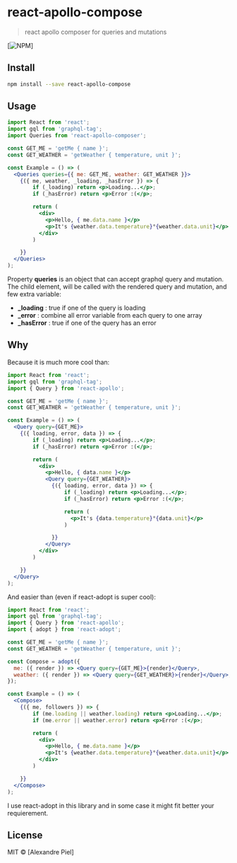 # react-apollo-compose

> react apollo composer for queries and mutations

[![NPM](https://img.shields.io/npm/v/react-apollo-composer.svg)]

## Install

```bash
npm install --save react-apollo-compose
```

## Usage

```jsx
import React from 'react';
import gql from 'graphql-tag';
import Queries from 'react-apollo-composer';

const GET_ME = 'getMe { name }';
const GET_WEATHER = 'getWeather { temperature, unit }';

const Example = () => (
  <Queries queries={{ me: GET_ME, weather: GET_WEATHER }}>
    {({ me, weather, _loading, _hasError }) => {
        if (_loading) return <p>Loading...</p>;
        if (_hasError) return <p>Error :(</p>;

        return (
          <div>
            <p>Hello, { me.data.name }</p>
            <p>It's {weather.data.temperature}°{weather.data.unit}</p>
          </div>
        )

    }}
  </Queries>
);
```

Property **queries** is an object that can accept graphql query and mutation.
The child element, will be called with the rendered query and mutation, and few extra variable:

- **_loading** : true if one of the query is loading
- **_error** : combine all error variable from each query to one array
- **_hasError** : true if one of the query has an error

## Why

Because it is much more cool than:

```jsx
import React from 'react';
import gql from 'graphql-tag';
import { Query } from 'react-apollo';

const GET_ME = 'getMe { name }';
const GET_WEATHER = 'getWeather { temperature, unit }';

const Example = () => (
  <Query query={GET_ME}>
    {({ loading, error, data }) => {
        if (_loading) return <p>Loading...</p>;
        if (_hasError) return <p>Error :(</p>;

        return (
          <div>
            <p>Hello, { data.name }</p>
            <Query query={GET_WEATHER}>
              {({ loading, error, data }) => {
                  if (_loading) return <p>Loading...</p>;
                  if (_hasError) return <p>Error :(</p>;

                  return (
                    <p>It's {data.temperature}°{data.unit}</p>
                  )

              }}
            </Query>
          </div>
        )

    }}
  </Query>
);
```

And easier than (even if react-adopt is super cool):

```jsx
import React from 'react';
import gql from 'graphql-tag';
import { Query } from 'react-apollo';
import { adopt } from 'react-adopt';

const GET_ME = 'getMe { name }';
const GET_WEATHER = 'getWeather { temperature, unit }';

const Compose = adopt({
  me: ({ render }) => <Query query={GET_ME}>{render}</Query>,
  weather: ({ render }) => <Query query={GET_WEATHER}>{render}</Query>,
});

const Example = () => (
  <Compose>
    {({ me, followers }) => {
        if (me.loading || weather.loading) return <p>Loading...</p>;
        if (me.error || weather.error) return <p>Error :(</p>;

        return (
          <div>
            <p>Hello, { me.data.name }</p>
            <p>It's {weather.data.temperature}°{weather.data.unit}</p>
          </div>
        )

    }}
  </Compose>
);
```

I use react-adopt in this library and in some case it might fit better your requierement.

## License

MIT © [Alexandre Piel]
